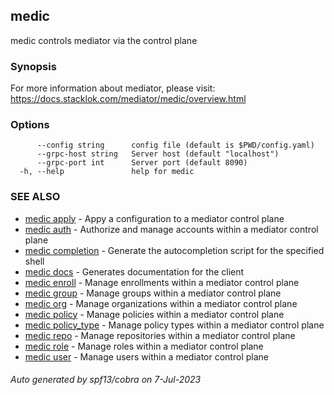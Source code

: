 ## medic

medic controls mediator via the control plane

### Synopsis

For more information about mediator, please visit:
https://docs.stacklok.com/mediator/medic/overview.html

### Options

```
      --config string      config file (default is $PWD/config.yaml)
      --grpc-host string   Server host (default "localhost")
      --grpc-port int      Server port (default 8090)
  -h, --help               help for medic
```

### SEE ALSO

* [medic apply](medic_apply.md)	 - Appy a configuration to a mediator control plane
* [medic auth](medic_auth.md)	 - Authorize and manage accounts within a mediator control plane
* [medic completion](medic_completion.md)	 - Generate the autocompletion script for the specified shell
* [medic docs](medic_docs.md)	 - Generates documentation for the client
* [medic enroll](medic_enroll.md)	 - Manage enrollments within a mediator control plane
* [medic group](medic_group.md)	 - Manage groups within a mediator control plane
* [medic org](medic_org.md)	 - Manage organizations within a mediator control plane
* [medic policy](medic_policy.md)	 - Manage policies within a mediator control plane
* [medic policy_type](medic_policy_type.md)	 - Manage policy types within a mediator control plane
* [medic repo](medic_repo.md)	 - Manage repositories within a mediator control plane
* [medic role](medic_role.md)	 - Manage roles within a mediator control plane
* [medic user](medic_user.md)	 - Manage users within a mediator control plane

###### Auto generated by spf13/cobra on 7-Jul-2023
